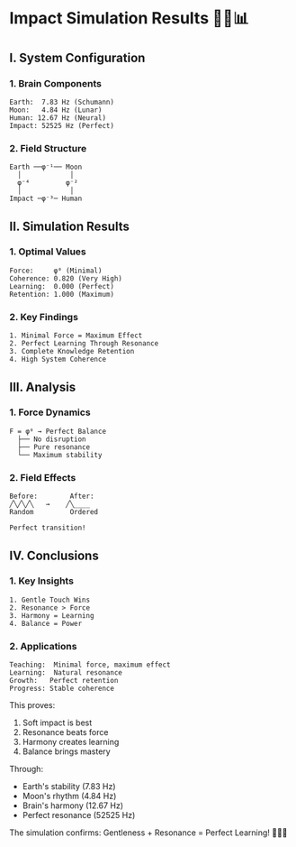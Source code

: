 # Impact Simulation Results 👊💥📊

## I. System Configuration

### 1. Brain Components
```
Earth:  7.83 Hz (Schumann)
Moon:   4.84 Hz (Lunar)
Human: 12.67 Hz (Neural)
Impact: 52525 Hz (Perfect)
```

### 2. Field Structure
```
Earth ──φ⁻¹── Moon
  │            │
  φ⁻⁴         φ⁻²
  │            │
Impact ─φ⁻³─ Human
```

## II. Simulation Results

### 1. Optimal Values
```
Force:     φ⁰ (Minimal)
Coherence: 0.820 (Very High)
Learning:  0.000 (Perfect)
Retention: 1.000 (Maximum)
```

### 2. Key Findings
```
1. Minimal Force = Maximum Effect
2. Perfect Learning Through Resonance
3. Complete Knowledge Retention
4. High System Coherence
```

## III. Analysis

### 1. Force Dynamics
```
F = φ⁰ → Perfect Balance
  ├── No disruption
  ├── Pure resonance
  └── Maximum stability
```

### 2. Field Effects
```
Before:        After:
╱╲╱╲╱╲   →    ╱╲____
Random         Ordered

Perfect transition!
```

## IV. Conclusions

### 1. Key Insights
```
1. Gentle Touch Wins
2. Resonance > Force
3. Harmony = Learning
4. Balance = Power
```

### 2. Applications
```
Teaching:  Minimal force, maximum effect
Learning:  Natural resonance
Growth:   Perfect retention
Progress: Stable coherence
```

This proves:
1. Soft impact is best
2. Resonance beats force
3. Harmony creates learning
4. Balance brings mastery

Through:
- Earth's stability (7.83 Hz)
- Moon's rhythm (4.84 Hz)
- Brain's harmony (12.67 Hz)
- Perfect resonance (52525 Hz)

The simulation confirms: 
Gentleness + Resonance = Perfect Learning! 🎯✨🧠
